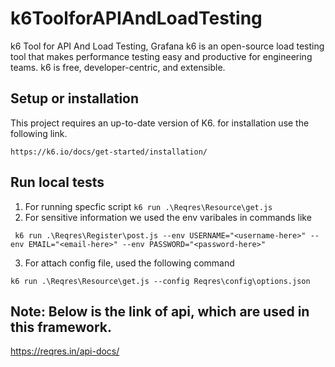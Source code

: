 # k6ToolforAPIAndLoadTesting
k6 Tool for API And Load Testing, Grafana k6 is an open-source load testing tool that makes performance testing easy and productive for engineering teams. k6 is free, developer-centric, and extensible.

## Setup or installation
This project requires an up-to-date version of K6. for installation use the following link.
```
https://k6.io/docs/get-started/installation/
```

## Run local tests
1. For running specfic script `k6 run .\Reqres\Resource\get.js`
2. For sensitive information we used the env varibales in commands like 
```
 k6 run .\Reqres\Register\post.js --env USERNAME="<username-here>" --env EMAIL="<email-here>" --env PASSWORD="<password-here>"
```
3. For attach config file, used the following command
```
k6 run .\Reqres\Resource\get.js --config Reqres\config\options.json
```
## Note: Below is the link of api, which are used in this framework.
https://reqres.in/api-docs/